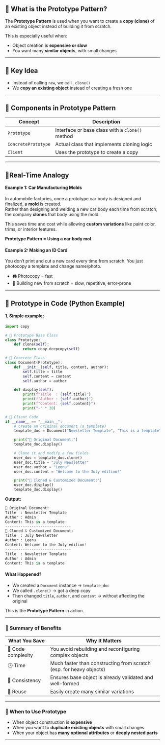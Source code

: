 
## 🔹 What is the Prototype Pattern?

The **Prototype Pattern** is used when you want to create a **copy (clone)** of an existing object instead of building it from scratch.

This is especially useful when:

- Object creation is **expensive or slow**
- You want many **similar objects**, with small changes

---

## 🔹 Key Idea

- Instead of calling `new`, we call `.clone()`
- We **copy an existing object** instead of creating a fresh one

---

## 🔹 Components in Prototype Pattern

| **Concept**        | **Description**                                      |
|--------------------|------------------------------------------------------|
| `Prototype`        | Interface or base class with a `clone()` method      |
| `ConcretePrototype`| Actual class that implements cloning logic           |
| `Client`           | Uses the prototype to create a copy                  |

---

## 🔹Real-Time Analogy 

#### Example 1: Car Manufacturing Molds

In automobile factories, once a prototype car body is designed and finalized, a **mold** is created.  
Rather than designing and welding a new car body each time from scratch, the company **clones** that body using the mold.

This saves time and cost while allowing **custom variations** like paint color, trims, or interior features.

**Prototype Pattern = Using a car body mol**

#### Example 2: Making an ID Card
You don’t print and cut a new card every time from scratch.
You just photocopy a template and change name/photo.

- 🖨️ Photocopy = fast
- 👷 Building new from scratch = slow, repetitive, error-prone

---

## 🔹 Prototype in Code (Python Example)

#### 1. Simple example:
```python
import copy

# 🔹 Prototype Base Class
class Prototype:
    def clone(self):
        return copy.deepcopy(self)

# 🔹 Concrete Class
class Document(Prototype):
    def __init__(self, title, content, author):
        self.title = title
        self.content = content
        self.author = author

    def display(self):
        print(f"Title  : {self.title}")
        print(f"Author : {self.author}")
        print(f"Content: {self.content}")
        print("-" * 30)

# 🔹 Client Code
if __name__ == "__main__":
    # Create an original document (a template)
    template_doc = Document("Newsletter Template", "This is a template", "Admin")

    print("📄 Original Document:")
    template_doc.display()

    # Clone it and modify a few fields
    user_doc = template_doc.clone()
    user_doc.title = "July Newsletter"
    user_doc.author = "Leenu"
    user_doc.content = "Welcome to the July edition!"

    print("📄 Cloned & Customized Document:")
    user_doc.display()
    template_doc.display()
```
**Output:**
```python
📄 Original Document:
Title  : Newsletter Template
Author : Admin
Content: This is a template
------------------------------
📄 Cloned & Customized Document:
Title  : July Newsletter
Author : Leenu
Content: Welcome to the July edition!
------------------------------
Title  : Newsletter Template
Author : Admin
Content: This is a template
```

####  What Happened?

- We created a `Document` instance → `template_doc`
- We called `.clone()` → got a deep copy
- Then changed `title`, `author`, and `content` → without affecting the original

This is the **Prototype Pattern** in action.

---

### 🔹 Summary of Benefits

| What You Save       | Why It Matters                                                              |
|---------------------|------------------------------------------------------------------------------|
| 🧠 Code complexity   | You avoid rebuilding and reconfiguring complex objects                      |
| 🕓 Time              | Much faster than constructing from scratch (esp. for heavy objects)         |
| 🎯 Consistency       | Ensures base object is already validated and well-formed                    |
| 🔁 Reuse             | Easily create many similar variations                                       |

---

### 🔹 When to Use Prototype

- When object construction is **expensive**
- When you want to **duplicate existing objects** with small changes
- When your object has **many optional attributes** or **deeply nested parts**

---

